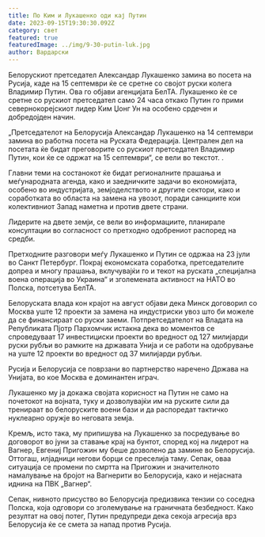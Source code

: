 ```yaml
---
title: По Ким и Лукашенко оди кај Путин
date: 2023-09-15T19:30:30.092Z
category: свет
featured: true
featuredImage: ../img/9-30-putin-luk.jpg
author: Вардарски
---
```

Белорускиот претседател Александар Лукашенко замина во посета на Русија, каде на 15 септември ќе се сретне со својот руски колега Владимир Путин. Ова го објави агенцијата БелТА. Лукашенко ќе се сретне со рускиот претседател само 24 часа откако Путин го прими севернокорејскиот лидер Ким Џонг Ун на особено срдечен и добредојден начин.

„Претседателот на Белорусија Александар Лукашенко на 14 септември замина во работна посета на Руската Федерација. Централен дел на посетата ќе бидат преговорите со рускиот претседател Владимир Путин, кои ќе се одржат на 15 септември“, се вели во текстот. .

Главни теми на состанокот ќе бидат регионалните прашања и меѓународната агенда, како и заедничките задачи во економијата, особено во индустријата, земјоделството и другите сектори, како и соработката во областа на замена на увозот, поради санкциите кои колективниот Запад наметна и против двете страни.

Лидерите на двете земји, се вели во информациите, планирале консултации во согласност со претходно одобрениот распоред на средби.

Претходните разговори меѓу Лукашенко и Путин се одржаа на 23 јули во Санкт Петербург. Покрај економската соработка, претседателите допреа и многу прашања, вклучувајќи го и текот на руската „специјална воена операција во Украина“ и зголемената активност на НАТО во Полска, потсетува БелТА.

Белоруската влада кон крајот на август објави дека Минск договорил со Москва уште 12 проекти за замена на индустриски увоз што би можеле да се финансираат со руски заеми. Потпретседателот на Владата на Републиката Пјотр Пархомчик истакна дека во моментов се спроведуваат 17 инвестициски проекти во вредност од 127 милијарди руски рубљи во рамките на државата Унија и се работи на одобрување на уште 12 проекти во вредност од 37 милијарди рубљи.

Русија и Белорусија се поврзани во партнерство наречено Држава на Унијата, во кое Москва е доминантен играч.

Лукашенко му ја докажа својата корисност на Путин не само на почетокот на војната, туку и дозволувајќи им на руските сили да тренираат во белоруските воени бази и да распоредат тактичко нуклеарно оружје во неговата земја.

Кремљ, исто така, му припишува на Лукашенко за посредување во договорот во јуни за ставање крај на бунтот, според кој на лидерот на Вагнер, Евгениј Пригожин му беше дозволено да замине во Белорусија. Оттогаш, илјадници негови борци се преселија таму. Сепак, оваа ситуација се промени по смртта на Пригожин и значителното намалување на бројот на Вагнерити во Белорусија, како и нејасната иднина на ПВК „Вагнер“.

Сепак, нивното присуство во Белорусија предизвика тензии со соседна Полска, која одговори со зголемување на граничната безбедност. Како резултат на овој потег, Путин предупреди дека секоја агресија врз Белорусија ќе се смета за напад против Русија.